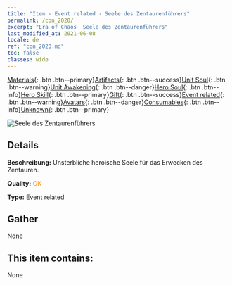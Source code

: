 ```yaml
---
title: "Item - Event related - Seele des Zentaurenführers"
permalink: /con_2020/
excerpt: "Era of Chaos  Seele des Zentaurenführers"
last_modified_at: 2021-06-08
locale: de
ref: "con_2020.md"
toc: false
classes: wide
---
```

 [Materials](/ItemsDE/){: .btn .btn--primary}[Artifacts](/ItemsDE/Artifacts/){: .btn .btn--success}[Unit Soul](/ItemsDE/UnitSoul/){: .btn .btn--warning}[Unit Awakening](/ItemsDE/UnitAwakening/){: .btn .btn--danger}[Hero Soul](/ItemsDE/HeroSoul/){: .btn .btn--info}[Hero Skill](/ItemsDE/HeroSkill/){: .btn .btn--primary}[Gift](/ItemsDE/Gift/){: .btn .btn--success}[Event related](/ItemsDE/Events/){: .btn .btn--warning}[Avatars](/ItemsDE/Avatars/){: .btn .btn--danger}[Consumables](/ItemsDE/Consumables/){: .btn .btn--info}[Unknown](/ItemsDE/Unknown/){: .btn .btn--primary}

 ![Seele des Zentaurenführers](/images/t/juexing_201.png)

## Details
 **Beschreibung:** Unsterbliche heroische Seele für das Erwecken des Zentauren.

 **Quality:** <span style="color: #FF8C00">OK</span>

 **Type:** Event related

## Gather

  None

## This item contains:

  None

